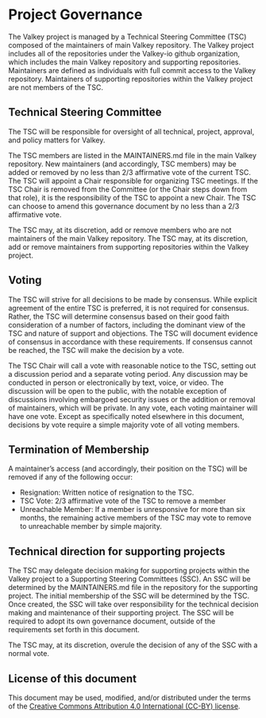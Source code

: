 # Project Governance

The Valkey project is managed by a Technical Steering Committee (TSC) composed of the maintainers of main Valkey repository.
The Valkey project includes all of the repositories under the Valkey-io github organization, which includes the main Valkey repository and supporting repositories.
Maintainers are defined as individuals with full commit access to the Valkey repository.
Maintainers of supporting repositories within the Valkey project are not members of the TSC.

## Technical Steering Committee

The TSC will be responsible for oversight of all technical, project, approval, and policy matters for Valkey.

The TSC members are listed in the MAINTAINERS.md file in the main Valkey repository.
New maintainers (and accordingly, TSC members) may be added or removed by no less than 2/3 affirmative vote of the current TSC.
The TSC will appoint a Chair responsible for organizing TSC meetings.
If the TSC Chair is removed from the Committee (or the Chair steps down from that role), it is the responsibility of the TSC to appoint a new Chair.
The TSC can choose to amend this governance document by no less than a 2/3 affirmative vote.

The TSC may, at its discretion, add or remove members who are not maintainers of the main Valkey repository.
The TSC may, at its discretion, add or remove maintainers from supporting repositories within the Valkey project.

## Voting

The TSC will strive for all decisions to be made by consensus.
While explicit agreement of the entire TSC is preferred, it is not required for consensus.
Rather, the TSC will determine consensus based on their good faith consideration of a number of factors, including the dominant view of the TSC and nature of support and objections. 
The TSC will document evidence of consensus in accordance with these requirements.
If consensus cannot be reached, the TSC will make the decision by a vote.

The TSC Chair will call a vote with reasonable notice to the TSC, setting out a discussion period and a separate voting period.
Any discussion may be conducted in person or electronically by text, voice, or video.
The discussion will be open to the public, with the notable exception of discussions involving embargoed security issues or the addition or removal of maintainers, which will be private.
In any vote, each voting maintainer will have one vote. 
Except as specifically noted elsewhere in this document, decisions by vote require a simple majority vote of all voting members.

## Termination of Membership

A maintainer’s access (and accordingly, their position on the TSC) will be removed if any of the following occur:

* Resignation: Written notice of resignation to the TSC.
* TSC Vote: 2/3 affirmative vote of the TSC to remove a member
* Unreachable Member: If a member is unresponsive for more than six months, the remaining active members of the TSC may vote to remove to unreachable member by simple majority.

## Technical direction for supporting projects

The TSC may delegate decision making for supporting projects within the Valkey project to a Supporting Steering Committees (SSC).
An SSC will be determined by the MAINTAINERS.md file in the repository for the supporting project.
The initial membership of the SSC will be determined by the TSC.
Once created, the SSC will take over responsibility for the technical decision making and maintenance of their supporting project.
The SSC will be required to adopt its own governance document, outside of the requirements set forth in this document.

The TSC may, at its discretion, overule the decision of any of the SSC with a normal vote.

## License of this document

This document may be used, modified, and/or distributed under the terms of the
[Creative Commons Attribution 4.0 International (CC-BY) license](https://creativecommons.org/licenses/by/4.0/legalcode).
